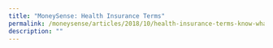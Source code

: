 ```yaml
---
title: "MoneySense: Health Insurance Terms"
permalink: /moneysense/articles/2018/10/health-insurance-terms-know-what-youre-paying-for/
description: ""
---
```

